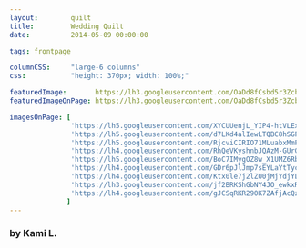 ```yaml
---
layout:        quilt
title:         Wedding Quilt
date:          2014-05-09 00:00:00

tags: frontpage

columnCSS:     "large-6 columns"
css:           "height: 370px; width: 100%;"

featuredImage:       https://lh3.googleusercontent.com/OaDd8fCsbd5r3ZcbwqOkB3LZh56fQUzRL3X0sW3ZZok=w470
featuredImageOnPage: https://lh3.googleusercontent.com/OaDd8fCsbd5r3ZcbwqOkB3LZh56fQUzRL3X0sW3ZZok=w1000

imagesOnPage: [
               'https://lh5.googleusercontent.com/XYCUUenjL_YIP4-htVLExCtjaDbv5x3k-_3TsjveSQI=w303',
               'https://lh5.googleusercontent.com/d7LKd4alIewLTQBC8hSGF3MTBo40T4_q53fYuQgMlKs=w303',
               'https://lh5.googleusercontent.com/RjcviCIRIO71MLuabxMmFyqMIcv7kA4Kne46XPgFtFY=w303',
               'https://lh4.googleusercontent.com/RhQeVKyshnbJQAzM-GUrCW6TxIuZ96xN0EV43bFBJJA=w303',
               'https://lh5.googleusercontent.com/BoC7IMygOZ8w_X1UMZ6RbNwE86bOUZJ2_GB5n-vFOPk=w303',
               'https://lh4.googleusercontent.com/GDr6pJlJmp7sEYLaYtTyc1X-2N7xW-tfyRUHVABy3Ws=w303',
               'https://lh4.googleusercontent.com/Ktx0le7j2lZU0jMjYdjYLfJFjA21NBJxgpJI51FaBZM=w303',
               'https://lh3.googleusercontent.com/jf2BRKShGbNY4JO_ewkxRwgwXvK-dg3aPlzAvNODKTg=w303',
               'https://lh4.googleusercontent.com/gJCSqRKR290K7ZAfjAcQzH0obh4tGnoqQGB2g8DkyDE=w303'
              ]
---
```


### by Kami L.
